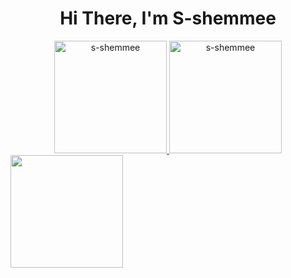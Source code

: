 ### <h1 align="center">Hi There, I'm S-shemmee</h1>

<div align="center">
  <a href="https://github.com/s-shemmee">
  <img height="180em" src="https://github-readme-stats.vercel.app/api?username=s-shemmee&show_icons=true&locale=en&theme=dracula&include_all_commits=true&count_private=true" alt="s-shemmee"/>
  <img height="180em" src="https://github-readme-stats.vercel.app/api/top-langs/?username=s-shemmee&layout=compact&langs_count=7&theme=dracula" alt="s-shemmee"/>
</div>
  <img height="180em" src="https://github-readme-stats.vercel.app/api/top-langs/?username=rafaballerini&layout=compact&langs_count=7&theme=dracula"/>

